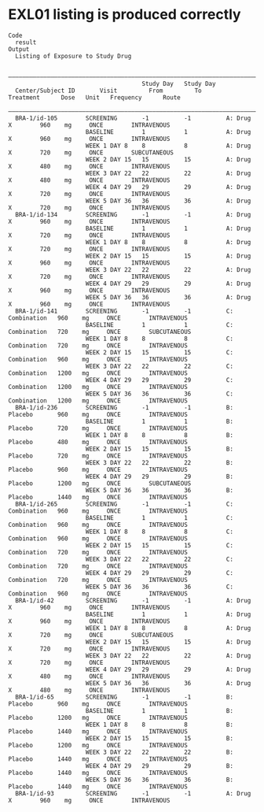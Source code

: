 # EXL01 listing is produced correctly

    Code
      result
    Output
      Listing of Exposure to Study Drug
      
      ———————————————————————————————————————————————————————————————————————————————————————————————————————————————————
                                          Study Day   Study Day                                                          
      Center/Subject ID       Visit         From         To         Treatment      Dose   Unit   Frequency      Route    
      ———————————————————————————————————————————————————————————————————————————————————————————————————————————————————
      BRA-1/id-105        SCREENING       -1          -1          A: Drug X        960    mg     ONCE        INTRAVENOUS 
                          BASELINE        1           1           A: Drug X        960    mg     ONCE        INTRAVENOUS 
                          WEEK 1 DAY 8    8           8           A: Drug X        720    mg     ONCE        SUBCUTANEOUS
                          WEEK 2 DAY 15   15          15          A: Drug X        480    mg     ONCE        INTRAVENOUS 
                          WEEK 3 DAY 22   22          22          A: Drug X        480    mg     ONCE        INTRAVENOUS 
                          WEEK 4 DAY 29   29          29          A: Drug X        720    mg     ONCE        INTRAVENOUS 
                          WEEK 5 DAY 36   36          36          A: Drug X        720    mg     ONCE        INTRAVENOUS 
      BRA-1/id-134        SCREENING       -1          -1          A: Drug X        960    mg     ONCE        INTRAVENOUS 
                          BASELINE        1           1           A: Drug X        720    mg     ONCE        INTRAVENOUS 
                          WEEK 1 DAY 8    8           8           A: Drug X        720    mg     ONCE        INTRAVENOUS 
                          WEEK 2 DAY 15   15          15          A: Drug X        960    mg     ONCE        INTRAVENOUS 
                          WEEK 3 DAY 22   22          22          A: Drug X        720    mg     ONCE        INTRAVENOUS 
                          WEEK 4 DAY 29   29          29          A: Drug X        960    mg     ONCE        INTRAVENOUS 
                          WEEK 5 DAY 36   36          36          A: Drug X        960    mg     ONCE        INTRAVENOUS 
      BRA-1/id-141        SCREENING       -1          -1          C: Combination   960    mg     ONCE        INTRAVENOUS 
                          BASELINE        1           1           C: Combination   720    mg     ONCE        SUBCUTANEOUS
                          WEEK 1 DAY 8    8           8           C: Combination   720    mg     ONCE        INTRAVENOUS 
                          WEEK 2 DAY 15   15          15          C: Combination   960    mg     ONCE        INTRAVENOUS 
                          WEEK 3 DAY 22   22          22          C: Combination   1200   mg     ONCE        INTRAVENOUS 
                          WEEK 4 DAY 29   29          29          C: Combination   1200   mg     ONCE        INTRAVENOUS 
                          WEEK 5 DAY 36   36          36          C: Combination   1200   mg     ONCE        INTRAVENOUS 
      BRA-1/id-236        SCREENING       -1          -1          B: Placebo       960    mg     ONCE        INTRAVENOUS 
                          BASELINE        1           1           B: Placebo       720    mg     ONCE        INTRAVENOUS 
                          WEEK 1 DAY 8    8           8           B: Placebo       480    mg     ONCE        INTRAVENOUS 
                          WEEK 2 DAY 15   15          15          B: Placebo       720    mg     ONCE        INTRAVENOUS 
                          WEEK 3 DAY 22   22          22          B: Placebo       960    mg     ONCE        INTRAVENOUS 
                          WEEK 4 DAY 29   29          29          B: Placebo       1200   mg     ONCE        SUBCUTANEOUS
                          WEEK 5 DAY 36   36          36          B: Placebo       1440   mg     ONCE        INTRAVENOUS 
      BRA-1/id-265        SCREENING       -1          -1          C: Combination   960    mg     ONCE        INTRAVENOUS 
                          BASELINE        1           1           C: Combination   960    mg     ONCE        INTRAVENOUS 
                          WEEK 1 DAY 8    8           8           C: Combination   960    mg     ONCE        INTRAVENOUS 
                          WEEK 2 DAY 15   15          15          C: Combination   720    mg     ONCE        INTRAVENOUS 
                          WEEK 3 DAY 22   22          22          C: Combination   720    mg     ONCE        INTRAVENOUS 
                          WEEK 4 DAY 29   29          29          C: Combination   720    mg     ONCE        INTRAVENOUS 
                          WEEK 5 DAY 36   36          36          C: Combination   960    mg     ONCE        INTRAVENOUS 
      BRA-1/id-42         SCREENING       -1          -1          A: Drug X        960    mg     ONCE        INTRAVENOUS 
                          BASELINE        1           1           A: Drug X        960    mg     ONCE        INTRAVENOUS 
                          WEEK 1 DAY 8    8           8           A: Drug X        720    mg     ONCE        SUBCUTANEOUS
                          WEEK 2 DAY 15   15          15          A: Drug X        720    mg     ONCE        INTRAVENOUS 
                          WEEK 3 DAY 22   22          22          A: Drug X        720    mg     ONCE        INTRAVENOUS 
                          WEEK 4 DAY 29   29          29          A: Drug X        480    mg     ONCE        INTRAVENOUS 
                          WEEK 5 DAY 36   36          36          A: Drug X        480    mg     ONCE        INTRAVENOUS 
      BRA-1/id-65         SCREENING       -1          -1          B: Placebo       960    mg     ONCE        INTRAVENOUS 
                          BASELINE        1           1           B: Placebo       1200   mg     ONCE        INTRAVENOUS 
                          WEEK 1 DAY 8    8           8           B: Placebo       1440   mg     ONCE        INTRAVENOUS 
                          WEEK 2 DAY 15   15          15          B: Placebo       1200   mg     ONCE        INTRAVENOUS 
                          WEEK 3 DAY 22   22          22          B: Placebo       1440   mg     ONCE        INTRAVENOUS 
                          WEEK 4 DAY 29   29          29          B: Placebo       1440   mg     ONCE        INTRAVENOUS 
                          WEEK 5 DAY 36   36          36          B: Placebo       1440   mg     ONCE        INTRAVENOUS 
      BRA-1/id-93         SCREENING       -1          -1          A: Drug X        960    mg     ONCE        INTRAVENOUS 


